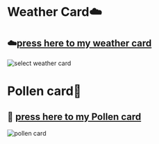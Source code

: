 # Weather Card:cloud:

## ☁️[press here to my weather card](https://github.com/jrspowers/Homeassistant-config/blob/master/dashboards/dashboard1/weather_card/select_weather_card.yaml)

![select weather card](https://user-images.githubusercontent.com/60328474/118172319-82be4380-b42c-11eb-9092-141db3e706a4.png)


# Pollen card🌳

## 🌳 [press here to my Pollen card](https://github.com/jrspowers/Homeassistant-config/blob/master/dashboards/dashboard1/weather_card/pollen_card.yaml)

![pollen card](https://user-images.githubusercontent.com/60328474/118173619-1a706180-b42e-11eb-9dcd-9607dff20326.png)
